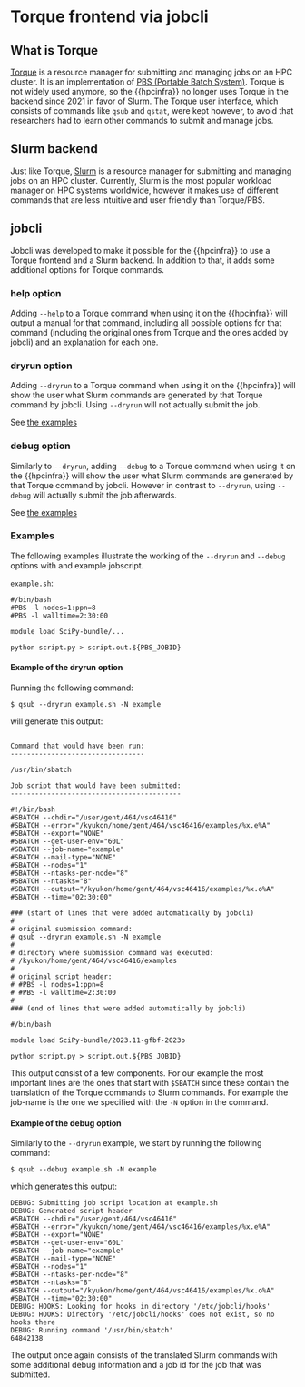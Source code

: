 # Torque frontend via jobcli

## What is Torque

[Torque](https://en.wikipedia.org/wiki/TORQUE) is a resource manager for submitting and managing jobs on an HPC cluster. It is an implementation of [PBS (Portable Batch System)](https://en.wikipedia.org/wiki/Portable_Batch_System).
Torque is not widely used anymore, so the {{hpcinfra}} no longer uses Torque in the backend since 2021 in favor of Slurm.
The Torque user interface, which consists of commands like `qsub` and `qstat`, were kept however, to avoid that researchers had to learn other commands to submit and manage jobs.

## Slurm backend

Just like Torque, [Slurm](https://en.wikipedia.org/wiki/Slurm_Workload_Manager) is a resource manager for submitting and managing jobs on an HPC cluster. Currently, Slurm is the most popular workload manager on HPC systems worldwide, however it makes use of different commands that are less intuitive and user friendly than Torque/PBS.

## jobcli

Jobcli was developed to make it possible for the {{hpcinfra}} to use a Torque frontend and a Slurm backend. In addition to that, it adds some additional options for Torque commands.

### help option

Adding `--help` to a Torque command when using it on the {{hpcinfra}} will output a manual for that command, including all possible options for that command (including the original ones from Torque and the ones added by jobcli) and an explanation for each one.

### dryrun option

Adding `--dryrun` to a Torque command when using it on the {{hpcinfra}} will show the user what Slurm commands are generated by that Torque command by jobcli. Using `--dryrun` will not actually submit the job.

See [the examples](./#examples)

### debug option

Similarly to `--dryrun`, adding `--debug` to a Torque command when using it on the {{hpcinfra}} will show the user what Slurm commands are generated by that Torque command by jobcli. However in contrast to `--dryrun`, using `--debug` will actually submit the job afterwards.

See [the examples](./#examples)

### Examples

The following examples illustrate the working of the `--dryrun` and `--debug` options with and example jobscript.

`example.sh`:

```shell
#/bin/bash
#PBS -l nodes=1:ppn=8
#PBS -l walltime=2:30:00

module load SciPy-bundle/...

python script.py > script.out.${PBS_JOBID}
```

#### Example of the dryrun option

Running the following command:

```shell
$ qsub --dryrun example.sh -N example
```

will generate this output:

```shell

Command that would have been run:
---------------------------------

/usr/bin/sbatch

Job script that would have been submitted:
------------------------------------------

#!/bin/bash
#SBATCH --chdir="/user/gent/464/vsc46416"
#SBATCH --error="/kyukon/home/gent/464/vsc46416/examples/%x.e%A"
#SBATCH --export="NONE"
#SBATCH --get-user-env="60L"
#SBATCH --job-name="example"
#SBATCH --mail-type="NONE"
#SBATCH --nodes="1"
#SBATCH --ntasks-per-node="8"
#SBATCH --ntasks="8"
#SBATCH --output="/kyukon/home/gent/464/vsc46416/examples/%x.o%A"
#SBATCH --time="02:30:00"

### (start of lines that were added automatically by jobcli)
#
# original submission command:
# qsub --dryrun example.sh -N example
#
# directory where submission command was executed:
# /kyukon/home/gent/464/vsc46416/examples
#
# original script header:
# #PBS -l nodes=1:ppn=8
# #PBS -l walltime=2:30:00
#
### (end of lines that were added automatically by jobcli)

#/bin/bash

module load SciPy-bundle/2023.11-gfbf-2023b

python script.py > script.out.${PBS_JOBID}
```
This output consist of a few components. For our example the most important lines are the ones that start with `$SBATCH` since these contain the translation of the Torque commands to Slurm commands. For example the job-name is the one we specified with the `-N` option in the command.

#### Example of the debug option

Similarly to the `--dryrun` example, we start by running the following command:

```shell
$ qsub --debug example.sh -N example
```

which generates this output:

```shell
DEBUG: Submitting job script location at example.sh
DEBUG: Generated script header
#SBATCH --chdir="/user/gent/464/vsc46416"
#SBATCH --error="/kyukon/home/gent/464/vsc46416/examples/%x.e%A"
#SBATCH --export="NONE"
#SBATCH --get-user-env="60L"
#SBATCH --job-name="example"
#SBATCH --mail-type="NONE"
#SBATCH --nodes="1"
#SBATCH --ntasks-per-node="8"
#SBATCH --ntasks="8"
#SBATCH --output="/kyukon/home/gent/464/vsc46416/examples/%x.o%A"
#SBATCH --time="02:30:00"
DEBUG: HOOKS: Looking for hooks in directory '/etc/jobcli/hooks'
DEBUG: HOOKS: Directory '/etc/jobcli/hooks' does not exist, so no hooks there
DEBUG: Running command '/usr/bin/sbatch'
64842138
```
The output once again consists of the translated Slurm commands with some additional debug information and a job id for the job that was submitted.